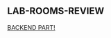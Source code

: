 

## LAB-ROOMS-REVIEW


[BACKEND PART!](https://github.com/ialmeidapb/lab-express-rooms-with-reviews-1)